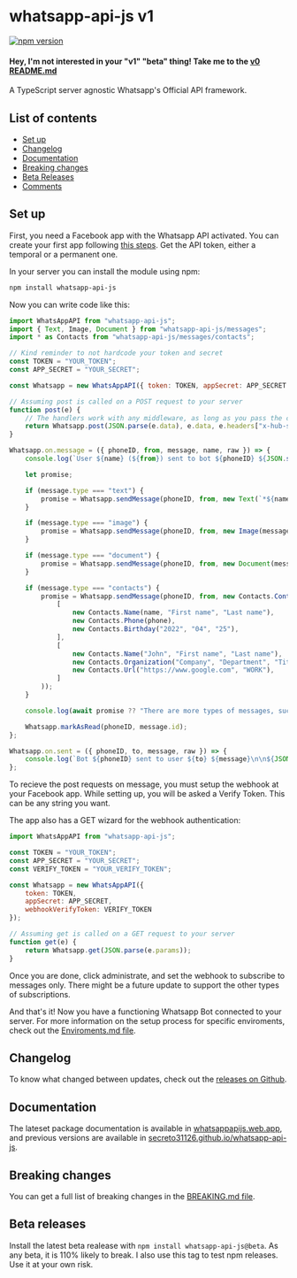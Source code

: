 # whatsapp-api-js v1

[![npm version](https://badge.fury.io/js/whatsapp-api-js.svg)](https://badge.fury.io/js/whatsapp-api-js)

#### Hey, I'm not interested in your "v1" "beta" thing! Take me to the [v0 README.md](https://github.com/Secreto31126/whatsapp-api-js/tree/0.8.2#readme)

A TypeScript server agnostic Whatsapp's Official API framework.

## List of contents

-   [Set up](#set-up)
-   [Changelog](#changelog)
-   [Documentation](#documentation)
-   [Breaking changes](#breaking-changes)
-   [Beta Releases](#beta-releases)
-   [Comments](#comments)

## Set up

First, you need a Facebook app with the Whatsapp API activated.
You can create your first app following [this steps](https://developers.facebook.com/docs/whatsapp/getting-started/signing-up).
Get the API token, either a temporal or a permanent one.

In your server you can install the module using npm:

```sh
npm install whatsapp-api-js
```

Now you can write code like this:

```js
import WhatsAppAPI from "whatsapp-api-js";
import { Text, Image, Document } from "whatsapp-api-js/messages";
import * as Contacts from "whatsapp-api-js/messages/contacts";

// Kind reminder to not hardcode your token and secret
const TOKEN = "YOUR_TOKEN";
const APP_SECRET = "YOUR_SECRET";

const Whatsapp = new WhatsAppAPI({ token: TOKEN, appSecret: APP_SECRET });

// Assuming post is called on a POST request to your server
function post(e) {
    // The handlers work with any middleware, as long as you pass the correct data
    return Whatsapp.post(JSON.parse(e.data), e.data, e.headers["x-hub-signature-256"]);
}

Whatsapp.on.message = ({ phoneID, from, message, name, raw }) => {
    console.log(`User ${name} (${from}) sent to bot ${phoneID} ${JSON.stringify(message)}`);

    let promise;

    if (message.type === "text") {
        promise = Whatsapp.sendMessage(phoneID, from, new Text(`*${name}* said:\n\n${message.text.body}`), message.id);
    }

    if (message.type === "image") {
        promise = Whatsapp.sendMessage(phoneID, from, new Image(message.image.id, true, `Nice photo, ${name}`));
    }

    if (message.type === "document") {
        promise = Whatsapp.sendMessage(phoneID, from, new Document(message.document.id, true, undefined, "Our document"));
    }

    if (message.type === "contacts") {
        promise = Whatsapp.sendMessage(phoneID, from, new Contacts.Contacts(
            [
                new Contacts.Name(name, "First name", "Last name"),
                new Contacts.Phone(phone),
                new Contacts.Birthday("2022", "04", "25"),
            ],
            [
                new Contacts.Name("John", "First name", "Last name"),
                new Contacts.Organization("Company", "Department", "Title"),
                new Contacts.Url("https://www.google.com", "WORK"),
            ]
        ));
    }

    console.log(await promise ?? "There are more types of messages, such as locations, templates, interactives, reactions and all the other media types.");

    Whatsapp.markAsRead(phoneID, message.id);
};

Whatsapp.on.sent = ({ phoneID, to, message, raw }) => {
    console.log(`Bot ${phoneID} sent to user ${to} ${message}\n\n${JSON.stringify(raw)}`);
};
```

To recieve the post requests on message, you must setup the webhook at your Facebook app.
While setting up, you will be asked a Verify Token. This can be any string you want.

The app also has a GET wizard for the webhook authentication:

```js
import WhatsAppAPI from "whatsapp-api-js";

const TOKEN = "YOUR_TOKEN";
const APP_SECRET = "YOUR_SECRET";
const VERIFY_TOKEN = "YOUR_VERIFY_TOKEN";

const Whatsapp = new WhatsAppAPI({
    token: TOKEN,
    appSecret: APP_SECRET,
    webhookVerifyToken: VERIFY_TOKEN
});

// Assuming get is called on a GET request to your server
function get(e) {
    return Whatsapp.get(JSON.parse(e.params));
}
```

Once you are done, click administrate, and set the webhook to subscribe to messages only.
There might be a future update to support the other types of subscriptions.

And that's it! Now you have a functioning Whatsapp Bot connected to your server.
For more information on the setup process for specific enviroments, check out the
[Enviroments.md file](https://github.com/Secreto31126/whatsapp-api-js/blob/main/ENVIROMENTS.md).

## Changelog

To know what changed between updates, check out the [releases on Github](https://github.com/Secreto31126/whatsapp-api-js/releases).

## Documentation

The lateset package documentation is available in [whatsappapijs.web.app](https://whatsappapijs.web.app/),
and previous versions are available in [secreto31126.github.io/whatsapp-api-js](https://secreto31126.github.io/whatsapp-api-js/).

## Breaking changes

You can get a full list of breaking changes in the [BREAKING.md file](https://github.com/Secreto31126/whatsapp-api-js/blob/main/BREAKING.md).

## Beta releases

Install the latest beta realease with `npm install whatsapp-api-js@beta`.
As any beta, it is 110% likely to break. I also use this tag to test npm releases.
Use it at your own risk.
